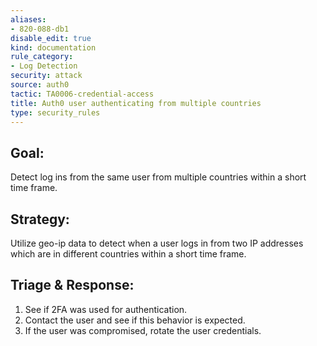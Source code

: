 ```yaml
---
aliases:
- 820-088-db1
disable_edit: true
kind: documentation
rule_category:
- Log Detection
security: attack
source: auth0
tactic: TA0006-credential-access
title: Auth0 user authenticating from multiple countries
type: security_rules
---
```


## **Goal:**
Detect log ins from the same user from multiple countries within a short time frame.

## **Strategy:**
Utilize geo-ip data to detect when a user logs in from two IP addresses which are in different countries within a short time frame.

## **Triage & Response:**
1. See if 2FA was used for authentication.
2. Contact the user and see if this behavior is expected.
3. If the user was compromised, rotate the user credentials.
